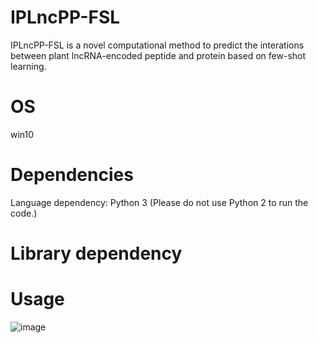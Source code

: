 # IPLncPP-FSL

IPLncPP-FSL is a novel computational method to predict the interations between plant lncRNA-encoded peptide and protein based on few-shot learning. 

# OS
win10

# Dependencies
Language dependency: Python 3 (Please do not use Python 2 to run the code.)

# Library dependency



# Usage

![image](https://github.com/zzssyy/IPLncPP-FSL/blob/master/Graphical-abstract.tif)

